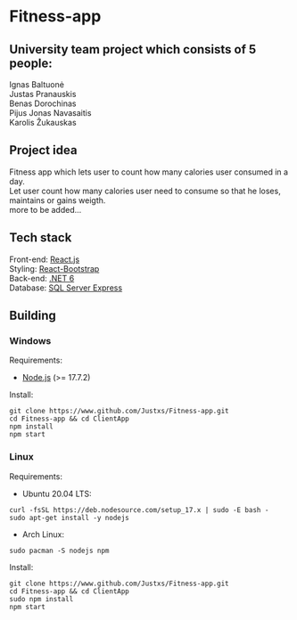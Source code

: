 # Fitness-app

## University team project which consists of 5 people:

Ignas Baltuonė<br/>
Justas Pranauskis<br/>
Benas Dorochinas<br/>
Pijus Jonas Navasaitis<br/>
Karolis Žukauskas<br/>

## Project idea

Fitness app which lets user to count how many calories user consumed in a day.<br/>
Let user count how many calories user need to consume so that he loses, maintains or gains weigth.<br/>
more to be added...<br/>

## Tech stack

Front-end: [React.js](https://reactjs.org/)<br/>
Styling: [React-Bootstrap](https://react-bootstrap.github.io/)<br/>
Back-end: [.NET 6](https://dotnet.microsoft.com/en-us/)<br/>
Database: [SQL Server Express](https://www.microsoft.com/en-us/sql-server/)<br/>

## Building

### Windows

Requirements:
 - [Node.js](https://nodejs.org/en/download/current/) (>= 17.7.2)

Install:
```
git clone https://www.github.com/Justxs/Fitness-app.git
cd Fitness-app && cd ClientApp
npm install
npm start
```

### Linux

Requirements:
 - Ubuntu 20.04 LTS:
```
curl -fsSL https://deb.nodesource.com/setup_17.x | sudo -E bash -
sudo apt-get install -y nodejs
```
 - Arch Linux:
```
sudo pacman -S nodejs npm
```

Install:
```
git clone https://www.github.com/Justxs/Fitness-app.git
cd Fitness-app && cd ClientApp
sudo npm install
npm start
```
